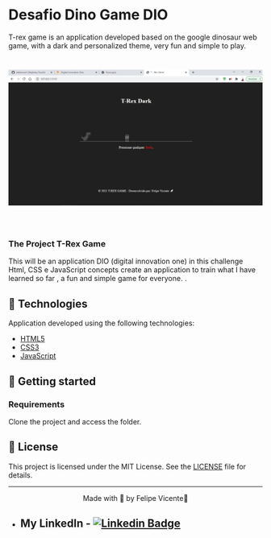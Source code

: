 # Desafio Dino Game DIO 

T-rex game is an application developed based on the google dinosaur web game, with a dark and personalized theme, very fun and simple to play.


<h1 align="center">
    <img alt="T-rex" title="T-Rex Game" src=".github/rex.png" />
</h1>

<br>

### The Project T-Rex Game
This will be an application DIO (digital innovation one) in this challenge Html, CSS e JavaScript concepts create an application to train what I have learned so far , a fun and simple game for everyone.
.

## 🧪 Technologies

Application developed using the following technologies:

- [HTML5](https://www.w3schools.com/html/default.asp)
- [CSS3](https://www.w3schools.com/css/default.asp)
- [JavaScript](https://developer.mozilla.org/pt-BR/docs/Web/JavaScript)

 
## 🚀 Getting started

### Requirements

Clone the project and access the folder.



## 📝 License

This project is licensed under the MIT License. See the [LICENSE](LICENSE.md) file for details.


---

<p align="center">Made with 💜 by Felipe Vicente👋</p>  

- ## My LinkedIn - [![Linkedin Badge](https://img.shields.io/badge/-FelipeVicente-blue?style=flat-square&logo=Linkedin&logoColor=white&link=https://www.linkedin.com/in/felipe-gomes-vicente/)](https://www.linkedin.com/in/felipe-gomes-vicente/) 
